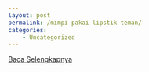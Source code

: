```yaml
---
layout: post
permalink: /mimpi-pakai-lipstik-teman/
categories:
    - Uncategorized
---
```


[Baca Selengkapnya](/06)